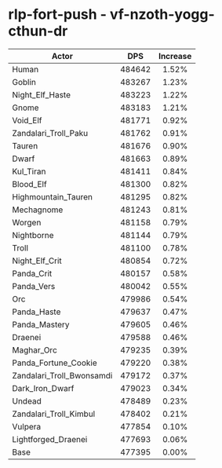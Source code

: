 # rlp-fort-push - vf-nzoth-yogg-cthun-dr
| Actor | DPS | Increase |
|---|:---:|:---:|
|Human|484642|1.52%|
|Goblin|483267|1.23%|
|Night_Elf_Haste|483223|1.22%|
|Gnome|483183|1.21%|
|Void_Elf|481771|0.92%|
|Zandalari_Troll_Paku|481762|0.91%|
|Tauren|481676|0.90%|
|Dwarf|481663|0.89%|
|Kul_Tiran|481411|0.84%|
|Blood_Elf|481300|0.82%|
|Highmountain_Tauren|481295|0.82%|
|Mechagnome|481243|0.81%|
|Worgen|481158|0.79%|
|Nightborne|481144|0.79%|
|Troll|481100|0.78%|
|Night_Elf_Crit|480854|0.72%|
|Panda_Crit|480157|0.58%|
|Panda_Vers|480042|0.55%|
|Orc|479986|0.54%|
|Panda_Haste|479637|0.47%|
|Panda_Mastery|479605|0.46%|
|Draenei|479588|0.46%|
|Maghar_Orc|479235|0.39%|
|Panda_Fortune_Cookie|479220|0.38%|
|Zandalari_Troll_Bwonsamdi|479172|0.37%|
|Dark_Iron_Dwarf|479023|0.34%|
|Undead|478489|0.23%|
|Zandalari_Troll_Kimbul|478402|0.21%|
|Vulpera|477854|0.10%|
|Lightforged_Draenei|477693|0.06%|
|Base|477395|0.00%|
